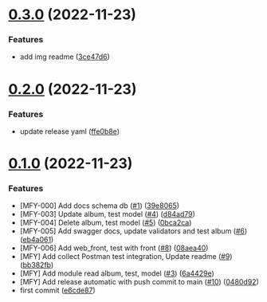 # [0.3.0](https://github.com/FacundoF1/musicfy/compare/v0.2.0...v0.3.0) (2022-11-23)


### Features

* add img readme ([3ce47d6](https://github.com/FacundoF1/musicfy/commit/3ce47d66ffe7ed6de4168fb0f488c63020428ab1))



# [0.2.0](https://github.com/FacundoF1/musicfy/compare/v0.1.0...v0.2.0) (2022-11-23)


### Features

* update release yaml ([ffe0b8e](https://github.com/FacundoF1/musicfy/commit/ffe0b8e59e406fd2e521f494e81d87382a7b5b85))



# [0.1.0](https://github.com/FacundoF1/musicfy/compare/e6cde87c8a677d08ca7f8802f9f71e6740499345...v0.1.0) (2022-11-23)


### Features

* [MFY-000] Add docs schema db ([#1](https://github.com/FacundoF1/musicfy/issues/1)) ([39e8065](https://github.com/FacundoF1/musicfy/commit/39e8065fb382c152f8f10e81917187c2c1706b43))
* [MFY-003] Update album, test model ([#4](https://github.com/FacundoF1/musicfy/issues/4)) ([d84ad79](https://github.com/FacundoF1/musicfy/commit/d84ad79d6c32d55727f70694e14636a76e7ff2d2))
* [MFY-004] Delete album, test model ([#5](https://github.com/FacundoF1/musicfy/issues/5)) ([0bca2ca](https://github.com/FacundoF1/musicfy/commit/0bca2ca7169c5bad24fb0685b632948ed8684643))
* [MFY-005] Add swagger docs, update validators and test album ([#6](https://github.com/FacundoF1/musicfy/issues/6)) ([eb4a061](https://github.com/FacundoF1/musicfy/commit/eb4a0614c55393402549e4c9b2950fd08bcff2a4))
* [MFY-006] Add web_front, test with front ([#8](https://github.com/FacundoF1/musicfy/issues/8)) ([08aea40](https://github.com/FacundoF1/musicfy/commit/08aea404da2eaf997f05255bd6f4d679e425ab20))
* [MFY] Add collect Postman test integration, Update readme ([#9](https://github.com/FacundoF1/musicfy/issues/9)) ([bb382fb](https://github.com/FacundoF1/musicfy/commit/bb382fb29ac44fb832cbf85329ecab721fe5f4d0))
* [MFY] Add module read album, test, model ([#3](https://github.com/FacundoF1/musicfy/issues/3)) ([6a4429e](https://github.com/FacundoF1/musicfy/commit/6a4429ec0fcc850bbdbdf1799023b511a08b1af9))
* [MFY] Add release automatic with push commit to main ([#10](https://github.com/FacundoF1/musicfy/issues/10)) ([0480d92](https://github.com/FacundoF1/musicfy/commit/0480d9289aaa5a39d46eb5d7165b2125cd6869cc))
* first commit ([e6cde87](https://github.com/FacundoF1/musicfy/commit/e6cde87c8a677d08ca7f8802f9f71e6740499345))



